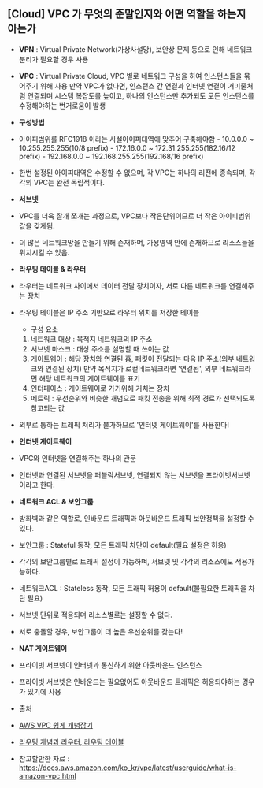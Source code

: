 ## [Cloud] VPC 가 무엇의 준말인지와 어떤 역할을 하는지 아는가
 - **VPN** : Virtual Private Network(가상사설망), 보안상 문제 등으로 인해 네트워크 분리가 필요할 경우 사용
 - **VPC** : Virtual Private Cloud, VPC 별로 네트워크 구성을 하여 인스턴스들을 묶어주기 위해 사용
    만약 VPC가 없다면, 인스턴스 간 연결과 인터넷 연결이 거미줄처럼 연결되며 시스템 복잡도를 높이고, 하나의 인스턴스만 추가되도 모든 인스턴스를 수정해야하는 번거로움이 발생

  - **구성방법**
   - 아이피범위를 RFC1918 이라는 사설아이피대역에 맞추어 구축해야함
    - 10.0.0.0 ~ 10.255.255.255(10/8 prefix)
    - 172.16.0.0 ~ 172.31.255.255(182.16/12 prefix)
    - 192.168.0.0 ~ 192.168.255.255(192.168/16 prefix)
  - 한번 설정된 아이피대역은 수정할 수 없으며, 각 VPC는 하나의 리전에 종속되며, 각각의 VPC는 완전 독립적이다.

  - **서브넷**
   - VPC를 더욱 잘개 쪼개는 과정으로, VPC보다 작은단위이므로 더 작은 아이피범위값을 갖게됨.
  - 더 많은 네트워크망을 만들기 위해 존재하며, 가용영역 안에 존재하므로 리소스들을 위치시킬 수 있음.

  - **라우팅 테이블 & 라우터**
   - 라우터는 네트워크 사이에서 데이터 전달 장치이자, 서로 다른 네트워크를 연결해주는 장치
  - 라우팅 테이블은 IP 주소 기반으로 라우터 위치를 저장한 테이블
    - 구성 요소
     1. 네트워크 대상 : 목적지 네트워크의 IP 주소
     2. 서브넷 마스크 : 대상 주소를 설명할 때 쓰이는 값
     3. 게이트웨이 : 해당 장치와 연결된 홉, 패킷이 전달되는 다음 IP 주소(외부 네트워크와 연결된 장치)
        만약 목적지가 로컬네트워크라면 '연결됨', 외부 네트워크라면 해당 네트워크의 게이트웨이를 표기
     4. 인터페이스 : 게이트웨이로 가기위해 거치는 장치
     5. 메트릭 : 우선순위와 비슷한 개념으로 패킷 전송을 위해 최적 경로가 선택되도록 참고되는 값
  - 외부로 통하는 트래픽 처리가 불가하므로 '인터넷 게이트웨이'를 사용한다!

  - **인터넷 게이트웨이**
   - VPC와 인터넷을 연결해주는 하나의 관문
  - 인터넷과 연결된 서브넷을 퍼블릭서브넷, 연결되지 않는 서브넷을 프라이빗서브넷 이라고 한다.

  - **네트워크 ACL & 보안그룹**
  - 방화벽과 같은 역할로, 인바운드 트래픽과 아웃바운드 트래픽 보안정책을 설정할 수 있다.
  - 보안그룹 : Stateful 동작, 모든 트래픽 차단이 default(필요 설정은 허용)
  - 각각의 보안그룹별로 트래픽 설정이 가능하며, 서브넷 및 각각의 리소스에도 적용가능하다.
  - 네트워크ACL : Stateless 동작, 모든 트래픽 허용이 default(불필요한 트래픽을 차단 필요)
  - 서브넷 단위로 적용되며 리소스별로는 설정할 수 없다.
  - 서로 충돌할 경우, 보안그룹이 더 높은 우선순위를 갖는다!

  - **NAT 게이트웨이**
   - 프라이빗 서브넷이 인터넷과 통신하기 위한 아웃바운드 인스턴스
  - 프라이빗 서브넷은 인바운드는 필요없어도 아웃바운드 트래픽은 허용되야하는 경우가 있기에 사용

  - 출처
   - [AWS VPC 쉽게 개념잡기](https://medium.com/harrythegreat/aws-가장쉽게-vpc-개념잡기-71eef95a7098)
  - [라우팅 개념과 라우터, 라우팅 테이블](https://jhlee-developer.tistory.com/entry/CS-라우팅-개념과-라우터-라우팅-테이블)
- 참고할만한 자료 : <https://docs.aws.amazon.com/ko_kr/vpc/latest/userguide/what-is-amazon-vpc.html>